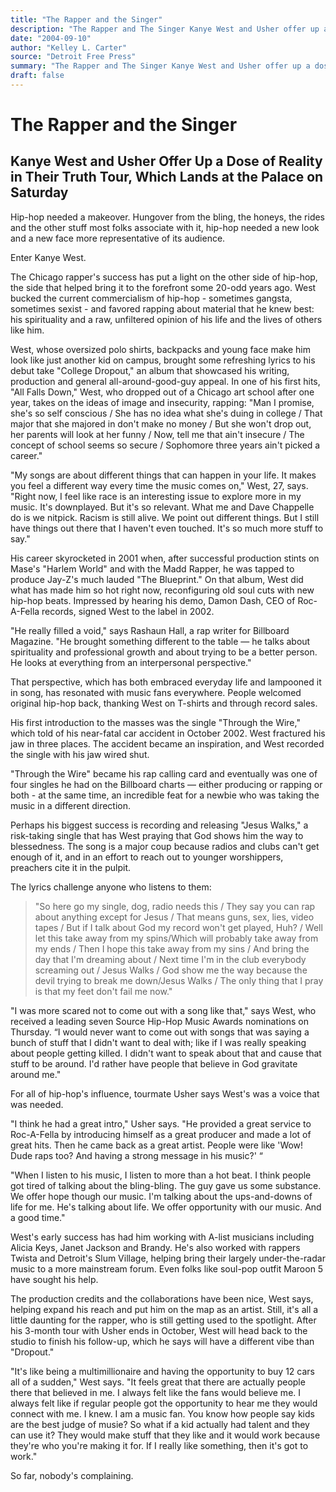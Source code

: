```yaml
---
title: "The Rapper and the Singer"
description: "The Rapper and The Singer Kanye West and Usher offer up a dose of reality in their Truth Tour. The Chicago rapper's success has put a light on the other side of hip-hop. West favored rapping about mat..."
date: "2004-09-10"
author: "Kelley L. Carter"
source: "Detroit Free Press"
summary: "The Rapper and The Singer Kanye West and Usher offer up a dose of reality in their Truth Tour. The Chicago rapper's success has put a light on the other side of hip-hop. West favored rapping about material that he knew best: his spirituality and a raw, unfiltered opinion of his life."
draft: false
---
```


# The Rapper and the Singer

## Kanye West and Usher Offer Up a Dose of Reality in Their Truth Tour, Which Lands at the Palace on Saturday

Hip-hop needed a makeover. Hungover from the bling, the honeys, the rides and the other stuff most folks associate with it, hip-hop needed a new look and a new face more representative of its audience.

Enter Kanye West.

The Chicago rapper's success has put a light on the other side of hip-hop, the side that helped bring it to the forefront some 20-odd years ago. West bucked the current commercialism of hip-hop - sometimes gangsta, sometimes sexist - and favored rapping about material that he knew best: his spirituality and a raw, unfiltered opinion of his life and the lives of others like him.

West, whose oversized polo shirts, backpacks and young face make him look like just another kid on campus, brought some refreshing lyrics to his debut take "College Dropout," an album that showcased his writing, production and general all-around-good-guy appeal. In one of his first hits, "All Falls Down," West, who dropped out of a Chicago art school after one year, takes on the ideas of image and insecurity, rapping: "Man I promise, she's so self conscious / She has no idea what she's duing in college / That major that she majored in don't make no money / But she won't drop out, her parents will look at her funny / Now, tell me that ain't insecure / The concept of school seems so secure / Sophomore three years ain't picked a career."

"My songs are about different things that can happen in your life. It makes you feel a different way every time the music comes on," West, 27, says. "Right now, I feel like race is an interesting issue to explore more in my music. It's downplayed. But it's so relevant. What me and Dave Chappelle do is we nitpick. Racism is still alive. We point out different things. But I still have things out there that I haven't even touched. It's so much more stuff to say."

His career skyrocketed in 2001 when, after successful production stints on Mase's "Harlem World" and with the Madd Rapper, he was tapped to produce Jay-Z's much lauded "The Blueprint." On that album, West did what has made him so hot right now, reconfiguring old soul cuts with new hip-hop beats. Impressed by hearing his demo, Damon Dash, CEO of Roc-A-Fella records, signed West to the label in 2002.

"He really filled a void," says Rashaun Hall, a rap writer for Billboard Magazine. "He brought something different to the table — he talks about spirituality and professional growth and about trying to be a better person. He looks at everything from an interpersonal perspective."

That perspective, which has both embraced everyday life and lampooned it in song, has resonated with music fans everywhere. People welcomed original hip-hop back, thanking West on T-shirts and through record sales.

His first introduction to the masses was the single "Through the Wire," which told of his near-fatal car accident in October 2002. West fractured his jaw in three places. The accident became an inspiration, and West recorded the single with his jaw wired shut.

"Through the Wire" became his rap calling card and eventually was one of four singles he had on the Billboard charts — either producing or rapping or both - at the same time, an incredible feat for a newbie who was taking the music in a different direction.

Perhaps his biggest success is recording and releasing "Jesus Walks," a risk-taking single that has West praying that God shows him the way to blessedness. The song is a major coup because radios and clubs can't get enough of it, and in an effort to reach out to younger worshippers, preachers cite it in the pulpit.

The lyrics challenge anyone who listens to them:

> "So here go my single, dog, radio needs this / They say you can rap about anything except for Jesus / That means guns, sex, lies, video tapes / But if I talk about God my record won't get played, Huh? / Well let this take away from my spins/Which will probably take away from my ends / Then I hope this take away from my sins / And bring the day that I'm dreaming about / Next time I'm in the club everybody screaming out / Jesus Walks / God show me the way because the devil trying to break me down/Jesus Walks / The only thing that I pray is that my feet don't fail me now."

"I was more scared not to come out with a song like that," says West, who received a leading seven Source Hip-Hop Music Awards nominations on Thursday. “I would never want to come out with songs that was saying a bunch of stuff that I didn't want to deal with; like if I was really speaking about people getting killed. I didn't want to speak about that and cause that stuff to be around. I'd rather have people that believe in God gravitate around me."

For all of hip-hop's influence, tourmate Usher says West's was a voice that was needed.

"I think he had a great intro," Usher says. "He provided a great service to Roc-A-Fella by introducing himself as a great producer and made a lot of great hits. Then he came back as a great artist. People were like 'Wow! Dude raps too? And having a strong message in his music?' “

"When I listen to his music, I listen to more than a hot beat. I think people got tired of talking about the bling-bling. The guy gave us some substance. We offer hope though our music. I'm talking about the ups-and-downs of life for me. He's talking about life. We offer opportunity with our music. And a good time."

West's early success has had him working with A-list musicians including Alicia Keys, Janet Jackson and Brandy. He's also worked with rappers Twista and Detroit's Slum Village, helping bring their largely under-the-radar music to a more mainstream forum. Even folks like soul-pop outfit Maroon 5 have sought his help.

The production credits and the collaborations have been nice, West says, helping expand his reach and put him on the map as an artist. Still, it's all a little daunting for the rapper, who is still getting used to the spotlight. After his 3-month tour with Usher ends in October, West will head back to the studio to finish his follow-up, which he says will have a different vibe than "Dropout." 

"It's like being a multimillionaire and having the opportunity to buy 12 cars all of a sudden," West says. "It feels great that there are actually people there that believed in me. I always felt like the fans would believe me. I always felt like if regular people got the opportunity to hear me they would connect with me. I knew. I am a music fan. You know how people say kids are the best judge of musie? So what if a kid actually had talent and they can use it? They would make stuff that they like and it would work because they're who you're making it for. If I really like something, then it's got to work." 

So far, nobody's complaining.
